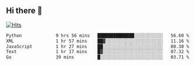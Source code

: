 ## Hi there 👋

<!--
**alihaqberdi/alihaqberdi** is a ✨ _special_ ✨ repository because its `README.md` (this file) appears on your GitHub profile.

Here are some ideas to get you started:

- 🔭 I’m currently working on ...
- 🌱 I’m currently learning ...
- 👯 I’m looking to collaborate on ...
- 🤔 I’m looking for help with ...
- 💬 Ask me about ...
- 📫 How to reach me: ...
- 😄 Pronouns: ...
- ⚡ Fun fact: ...
-->

[![Hits](https://hits.sh/github.com/alihaqberdi.svg)](https://hits.sh/github.com/alihaqberdi/)

<!--START_SECTION:waka-->

```txt
Python             9 hrs 56 mins   ██████████████░░░░░░░░░░░   56.60 %
XML                1 hr 57 mins    ██▓░░░░░░░░░░░░░░░░░░░░░░   11.16 %
JavaScript         1 hr 27 mins    ██░░░░░░░░░░░░░░░░░░░░░░░   08.30 %
Text               1 hr 17 mins    █▓░░░░░░░░░░░░░░░░░░░░░░░   07.32 %
Go                 39 mins         █░░░░░░░░░░░░░░░░░░░░░░░░   03.71 %
```

<!--END_SECTION:waka-->
